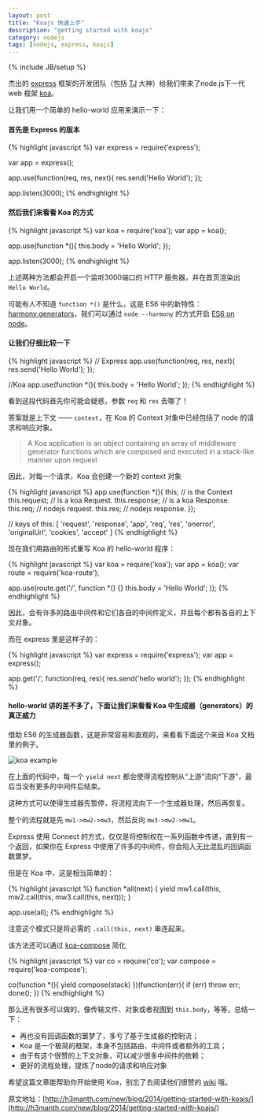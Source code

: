 ```yaml
---
layout: post
title: "Koajs 快速上手"
description: "getting started with koajs"
category: nodejs
tags: [nodejs, express, koajs]
---
```

{% include JB/setup %}

杰出的 [express](http://expressjs.com/) 框架的开发团队（包括 [TJ](http://tjholowaychuk.com/) 大神）给我们带来了node.js下一代 web 框架 [koa](http://koajs.com/)。

让我们用一个简单的 hello-world 应用来演示一下：

#### 首先是 Express 的版本

{% highlight javascript %}
var express = require('express');

var app = express();

app.use(function(req, res, next){
	res.send('Hello World');
});

app.listen(3000);
{% endhighlight %}

#### 然后我们来看看 Koa 的方式

{% highlight javascript %}
var koa = require('koa');
var app = koa();

app.use(function *(){
	this.body = 'Hello World';
});

app.listen(3000);
{% endhighlight %}

上述两种方法都会开启一个监听3000端口的 HTTP 服务器，并在首页渲染出 `Hello World`。

可能有人不知道 `function *()` 是什么，这是 ES6 中的新特性：[harmony:generators](http://wiki.ecmascript.org/doku.php?id=harmony:generators)，我们可以通过 `node --harmony` 的方式开启 [ES6 on node](http://h3manth.com/new/blog/2013/es6-on-nodejs/)。

#### 让我们仔细比较一下

{% highlight javascript %}
// Express
app.use(function(req, res, next){
	res.send('Hello World');
});

//Koa
app.use(function *(){
	this.body = 'Hello World';
});
{% endhighlight %}

看到这段代码首先你可能会疑惑，参数 `req` 和 `res` 去哪了！

答案就是上下文 —— `context`，在 Koa 的 Context 对象中已经包括了 node 的请求和响应对象。

> A Koa application is an object containing an array of middleware generator functions which are composed and executed in a stack-like manner upon request

因此，对每一个请求，Koa 会创建一个新的 context 对象

{% highlight javascript %}
app.use(function *(){
	this; // is the Context
	this.request; // is a koa Request.
	this.response; // is a koa Response.
	this.req; // nodejs request.
	this.res; // nodejs response.
});

// keys of this:
[ 'request',
  'response',
  'app',
  'req',
  'res',
  'onerror',
  'originalUrl',
  'cookies',
  'accept' ]
  {% endhighlight %}

现在我们用路由的形式重写 Koa 的 hello-world 程序：

{% highlight javascript %}
var koa = require('koa');
var app = koa();
var route = require('koa-route');

app.use(route.get('/', function *() {}
	this.body = 'Hello World';
));
{% endhighlight %}

因此，会有许多的路由中间件和它们各自的中间件定义，并且每个都有各自的上下文对象。

而在 express 里是这样子的：

{% highlight javascript %}
var express = require('express');
var app = express();

app.get('/', function(req, res){
	res.send('hello world');
});
{% endhighlight %}

#### hello-world 讲的差不多了，下面让我们来看看 Koa 中生成器（generators）的真正威力

借助 ES6 的生成器函数，这是非常容易和直观的，来看看下面这个来自 Koa 文档里的例子。

![koa example](https://github-camo.global.ssl.fastly.net/49c9c703465d40f1a30e0a993a4008991b76d676/68747470733a2f2f692e636c6f756475702e636f6d2f4e374c3555616b4a6f302e676966)

在上面的代码中，每一个 `yield next` 都会使得流程控制从“上游”流向“下游”，最后当没有更多的中间件后结束。

这种方式可以使得生成器先暂停，将流程流向下一个生成器处理，然后再恢复。

整个的流程就是先 `mw1->mw2->mw3`，然后反向 `mw3->mw2->mw1`。

Express 使用 Connect 的方式，仅仅是将控制权在一系列函数中传递，直到有一个返回，如果你在 Express 中使用了许多的中间件，你会陷入无比混乱的回调函数噩梦。

但是在 Koa 中，这是相当简单的：

{% highlight javascript %}
function *all(next) {
	yield mw1.call(this, mw2.call(this, mw3.call(this, next)));
}

app.use(all);
{% endhighlight %}

注意这个模式只是将必需的 `.call(this, next)` 串连起来。

该方法还可以通过 [koa-compose](https://github.com/koajs/compose) 简化

{% highlight javascript %}
var co = require('co');
var compose = require('koa-compose');

co(function *(){
	yield compose(stack)
})(function(err){
	if (err) throw err;
	done();
})
{% endhighlight %}

那么还有很多可以做的，像传输文件、对象或者视图到 `this.body`，等等，总结一下：

* 再也没有回调函数的噩梦了，多亏了基于生成器的控制流；
* Koa 是一个极简的框架，本身不包括路由、中间件或者额外的工具；
* 由于有这个很赞的上下文对象，可以减少很多中间件的依赖；
* 更好的流程处理，提炼了node的请求和响应对象

希望这篇文章能帮助你开始使用 Koa，别忘了去阅读他们很赞的 [wiki](https://github.com/koajs/koa/wiki) 哦。

原文地址：[http://h3manth.com/new/blog/2014/getting-started-with-koajs/](http://h3manth.com/new/blog/2014/getting-started-with-koajs/)